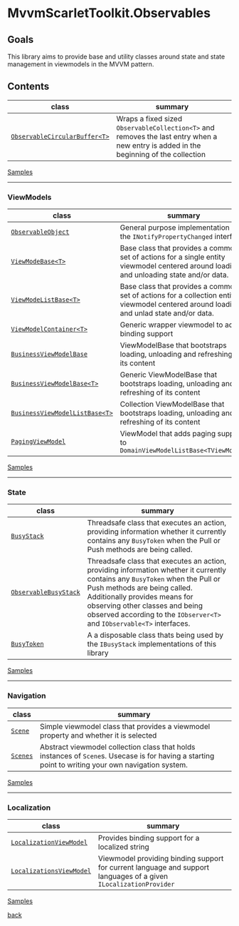 # MvvmScarletToolkit.Observables

## Goals

This library aims to provide base and utility classes around state and state management in viewmodels in the MVVM pattern.

## Contents

|class|summary|
|---|---|
|[``ObservableCircularBuffer<T>``](ObservableCircularBuffer.cs)| Wraps a fixed sized ``ObservableCollection<T>`` and removes the last entry when a new entry is added in the beginning of the collection|

[Samples](samples.md)

---

### ViewModels

|class|summary|
|---|---|
|[``ObservableObject``](ViewModels\Base\ObservableObject.cs)|General purpose implementation of the ``INotifyPropertyChanged`` interface|
|[``ViewModeBase<T>``](ViewModels\Base\ViewModelBase.cs)|Base class that provides a common set of actions for a single entity viewmodel centered around loading and unloading state and/or data.|
|[``ViewModeListBase<T>``](ViewModels\Base\ViewModelListBase.cs)|Base class that provides a common set of actions for a collection entity viewmodel centered around loading and unlad state and/or data.|
|[``ViewModelContainer<T>``](ViewModels\ViewModelContainer.cs)|Generic wrapper viewmodel to add binding support|
|[``BusinessViewModelBase``](ViewModels\Base\BusinessViewModelBase.cs)|ViewModelBase that bootstraps loading, unloading and refreshing of its content|
|[``BusinessViewModelBase<T>``](ViewModels\Base\BusinessViewModelBase.cs)|Generic ViewModelBase that bootstraps loading, unloading and refreshing of its content
|[``BusinessViewModelListBase<T>``](ViewModels\Base\BusinessViewModelListBase.cs)|Collection ViewModelBase that bootstraps loading, unloading and refreshing of its content|
|[``PagingViewModel``](ViewModels\PagingViewModel.cs)|ViewModel that adds paging support to ``DomainViewModelListBase<TViewModel>``|

[Samples](ViewModels\samples.md)

---

### State

|class|summary|
|---|---|
|[``BusyStack``](ViewModels\State\BusyStack.cs)|Threadsafe class that executes an action, providing information whether it currently contains any ``BusyToken`` when the Pull or Push methods are being called.|
|[``ObservableBusyStack``](ViewModels\State\ObservableBusyStack.cs)|Threadsafe class that executes an action, providing information whether it currently contains any ``BusyToken`` when the Pull or Push methods are being called. Additionally provides means for observing other classes and being observed according to the ``IObserver<T>`` and ``IObservable<T>`` interfaces.|
|[``BusyToken``](ViewModels\State\BusyToken.cs)|A a disposable class thats being used by the ``IBusyStack`` implementations of this library|

[Samples](ViewModels\State\samples.md)

---

### Navigation

|class|summary|
|---|---|
|[``Scene``](ViewModels\Navigation\Scene.cs)|Simple viewmodel class that provides a viewmodel property and whether it is selected|
|[``Scenes``](ViewModels\Navigation\Scenes.cs)|Abstract viewmodel collection class that holds instances of ``Scene``s. Usecase is for having a starting point to writing your own navigation system. |

[Samples](ViewModels\Navigation\samples.md)

---

### Localization

|class|summary|
|---|---|
|[``LocalizationViewModel``](ViewModels\Localization\LocalizationViewModel.cs)|Provides binding support for a localized string|
|[``LocalizationsViewModel``](ViewModels\Localization\LocalizationsViewModel.cs)|Viewmodel providing binding support for current language and support languages of a given ``ILocalizationProvider``|

[Samples](ViewModels\Localization\samples.md)

[back](../readme.md)
